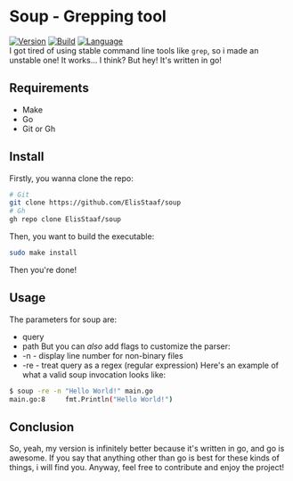 # Soup - Grepping tool
[![Version](https://img.shields.io/badge/Version-1.0.0-a53fc0)](https://github.com/ElisStaaf/soup)
[![Build](https://img.shields.io/badge/Build%20(Fedora)-passing-2a7fd5?logo=fedora&logoColor=2a7fd5)](https://github.com/ElisStaaf/soup)
[![Language](https://img.shields.io/badge/Language-Go-20c9df?logo=Go)](https://github.com/ElisStaaf/soup)    
I got tired of using stable command line tools like `grep`, so i made an unstable one!
It works... I think? But hey! It's written in go!

Requirements
------------
* Make
* Go
* Git or Gh

Install
-------
Firstly, you wanna clone the repo:
```bash
# Git
git clone https://github.com/ElisStaaf/soup
# Gh
gh repo clone ElisStaaf/soup
```
Then, you want to build the executable:
```bash
sudo make install
```
Then you're done!

Usage
-----
The parameters for soup are:
* query
* path
But you can *also* add flags to customize the parser:
* -n - display line number for non-binary files
* -re - treat query as a regex (regular expression)
Here's an example of what a valid soup invocation looks like:
```bash
$ soup -re -n "Hello World!" main.go
main.go:8     fmt.Println("Hello World!")
```

Conclusion
----------
So, yeah, my version is infinitely better because it's written in go, and go is awesome. If you say that anything other than go is best for these kinds of
things, i will find you. Anyway, feel free to contribute and enjoy the project!

